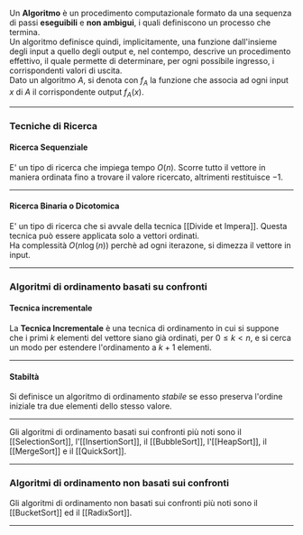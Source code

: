 Un **Algoritmo** è un procedimento computazionale formato da una sequenza di passi **eseguibili** e **non ambigui**, i quali definiscono un processo che termina.<br />
Un algoritmo definisce quindi, implicitamente, una funzione dall'insieme degli input a quello degli output e, nel contempo, descrive un procedimento effettivo, il quale permette di determinare, per ogni possibile ingresso, i corrispondenti valori di uscita.<br />
Dato un algoritmo $A$, si denota con $f_{A}$ la funzione che associa ad ogni input $x$ di $A$ il corrispondente output $f_{A}(x)$.<br />

------------------------------------------------------------

### Tecniche di Ricerca ###
#### Ricerca Sequenziale ####

E' un tipo di ricerca che impiega tempo $O(n)$. Scorre tutto il vettore in maniera ordinata fino a trovare il valore ricercato, altrimenti restituisce $-1$.<br />

------------------------------------------------------------

#### Ricerca Binaria o Dicotomica ####

E' un tipo di ricerca che si avvale della tecnica [[Divide et Impera]]. Questa tecnica può essere applicata solo a vettori ordinati.<br />
Ha complessità $O(n\log(n))$ perchè ad ogni iterazone, si dimezza il vettore in input.<br />

------------------------------------------------------------

### Algoritmi di ordinamento basati su confronti ###

#### Tecnica incrementale ####

La **Tecnica Incrementale** è una tecnica di ordinamento in cui si suppone che i primi $k$ elementi del vettore siano già ordinati, per $0 \leq k < n$, e si cerca un modo per estendere l'ordinamento a $k+1$ elementi.<br />

------------------------------------------------------------

#### Stabiltà ####

Si definisce un algoritmo di ordinamento _stabile_ se esso preserva l'ordine iniziale tra due elementi dello stesso valore.<br />

------------------------------------------------------------

Gli algoritmi di ordinamento basati sui confronti più noti sono il [[SelectionSort]], l'[[InsertionSort]], il [[BubbleSort]], l'[[HeapSort]], il [[MergeSort]] e il [[QuickSort]].<br />

------------------------------------------------------------

### Algoritmi di ordinamento non basati sui confronti ###

Gli algoritmi di ordinamento non basati sui confronti più noti sono il [[BucketSort]] ed il [[RadixSort]].<br />

------------------------------------------------------------



